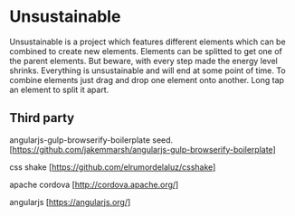# Unsustainable

Unsustainable is a project which features different elements which can be combined to create new elements. Elements can be splitted to get one of the parent elements. But beware, with every step made the energy level shrinks. Everything is unsustainable and will end at some point of time.
To combine elements just drag and drop one element onto another. Long tap an element to split it apart. 

## Third party

angularjs-gulp-browserify-boilerplate seed.
[https://github.com/jakemmarsh/angularjs-gulp-browserify-boilerplate]

css shake
[https://github.com/elrumordelaluz/csshake]

apache cordova
[http://cordova.apache.org/]

angularjs
[https://angularjs.org/]
